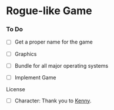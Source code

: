 # Rogue-like Game

### To Do

 - [ ] Get a proper name for the game
 - [ ] Graphics
 - [ ] Bundle for all major operating systems
 - [ ] Implement Game
 
 
License

- [ ] Character: Thank you to [Kenny](http://kenney.nl/assets/roguelike-characters). 
